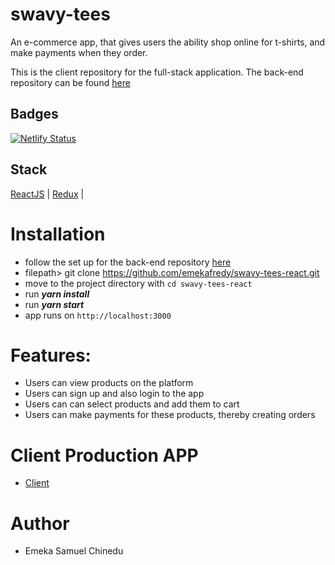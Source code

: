# swavy-tees
An e-commerce app, that gives users the ability shop online for t-shirts, and make payments when they order. 

This is the client repository for the full-stack application. The back-end repository can be found [here](https://github.com/emekafredy/swavy-tees-react)

## Badges
[![Netlify Status](https://api.netlify.com/api/v1/badges/03bacd01-99d1-4d44-b1fd-e8a62d468d10/deploy-status)](https://app.netlify.com/sites/swavy-tees/deploys)

## Stack
[ReactJS](https://reactjs.org/)     \|
[Redux](https://redux.js.org/)     \|



# Installation

- follow the set up for the back-end repository [here](https://github.com/emekafredy/swavy-tees)
- filepath> git clone https://github.com/emekafredy/swavy-tees-react.git
- move to the project directory with `cd swavy-tees-react`
- run **_yarn install_**
- run **_yarn start_**
- app runs on `http://localhost:3000`

# Features:

- Users can view products on the platform
- Users can sign up and also login to the app
- Users can can select products and add them to cart
- Users can make payments for these products, thereby creating orders

# Client Production APP 
- [Client](https://swavy-tees.netlify.com/)

# Author
- Emeka Samuel Chinedu
